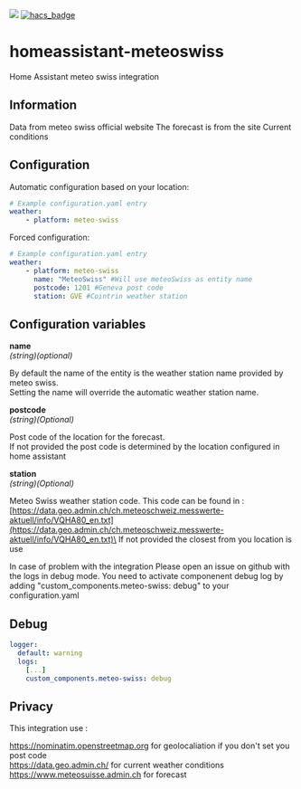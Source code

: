 
[![](https://img.shields.io/github/release/websylv/homeassistant-meteoswiss/all.svg)](https://github.com/websylv/homeassistant-meteoswiss/releases)
[![hacs_badge](https://img.shields.io/badge/HACS-Default-orange.svg)](https://github.com/custom-components/hacs)


# homeassistant-meteoswiss

Home Assistant meteo swiss integration

## Information

Data from meteo swiss official website
The forecast is from the site
Current conditions

## Configuration

Automatic configuration based on your location:

```YAML
# Example configuration.yaml entry  
weather:
    - platform: meteo-swiss
```

Forced configuration:

```YAML     
# Example configuration.yaml entry  
weather:
    - platform: meteo-swiss
      name: "MeteoSwiss" #Will use meteoSwiss as entity name 
      postcode: 1201 #Geneva post code
      station: GVE #Cointrin weather station
```

## Configuration variables

**name**  
*(string)(optional)*

By default the name of the entity is the weather station name provided by meteo swiss.  
Setting the name will override the automatic weather station name. 

**postcode**  
*(string)(Optional)*

Post code of the location for the forecast.   
If not provided the post code is determined by the location configured in home assistant
	
**station**  
*(string)(Optional)*

Meteo Swiss weather station code. This code can be found in : [https://data.geo.admin.ch/ch.meteoschweiz.messwerte-aktuell/info/VQHA80_en.txt](https://data.geo.admin.ch/ch.meteoschweiz.messwerte-aktuell/info/VQHA80_en.txt)\
If not provided the closest from you location is use

In case of problem with the integration
Please open an issue on github with the logs in debug mode.
You need to activate componenent debug log by adding "custom_components.meteo-swiss: debug" to your configuration.yaml 

## Debug

```YAML   
logger:
  default: warning
  logs:
    [...]
    custom_components.meteo-swiss: debug
```

## Privacy

This integration use :

https://nominatim.openstreetmap.org for geolocaliation if you don't set you post code  
https://data.geo.admin.ch/ for current weather conditions  
https://www.meteosuisse.admin.ch for forecast  